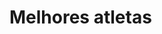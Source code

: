 # Melhores atletas
<Daiane dos Santos >
<Leonel Messi>
<Cristiano Ronaldo>
<Rogério Ceni>
<Marco Reus>
